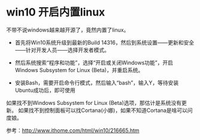 # win10 开启内置linux

不带不说windows越来越开源了，竟然内置了linux。

* 首先将Win10系统升级到最新的Build 14316，然后到系统设置——更新和安全——针对开发人员——选择开发者模式。

* 然后系统搜索“程序和功能”，选择“开启或关闭Windows功能”，开启Windows Subsystem for Linux (Beta)，并重启系统。

* 安装Bash，需要开启命令行模式，然后输入“bash”，输入Y，等待安装Ubuntu成功后，即可使用

如果找不到Windows Subsystem for Linux (Beta)选项，那估计是系统没有更新。
如果找不到控制面板可以找Cortana(小娜)，如果不知道Cortana是啥可以问度娘。

参考：http://www.ithome.com/html/win10/216665.htm